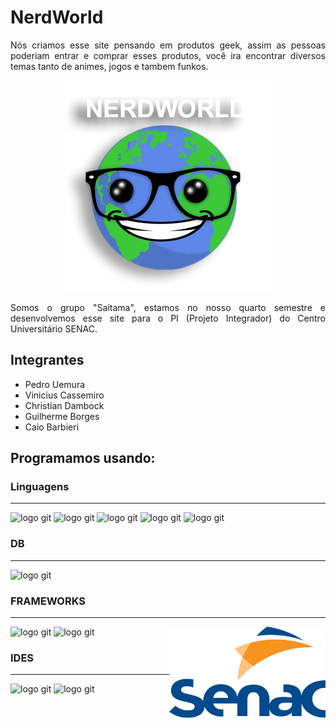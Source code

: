 # NerdWorld

 <p align="justify">Nós criamos esse site pensando em produtos geek, assim as pessoas poderiam entrar e comprar esses produtos, você ira encontrar diversos temas tanto de animes, jogos e tambem funkos.</p>
 
 <p align="center">
 <img src="logogit.png" alt="logo git">
  </p>

 
 <p align="justify">Somos o grupo "Saitama", estamos no nosso quarto semestre e desenvolvemos esse site para o PI (Projeto Integrador) do Centro Universitário SENAC.</p>
 
 
 ## Integrantes
- Pedro Uemura
- Vinicius Cassemiro
- Christian Dambock
- Guilherme Borges
- Caio Barbieri

## Programamos usando:

### Linguagens
---
<img src="https://img.shields.io/badge/Java-ED8B00?style=for-the-badge&logo=java&logoColor=white" alt="logo git"> <img src="https://img.shields.io/badge/HTML5-E34F26?style=for-the-badge&logo=html5&logoColor=white" alt="logo git"> <img src="https://img.shields.io/badge/CSS3-1572B6?style=for-the-badge&logo=css3&logoColor=white" alt="logo git"> <img src="https://img.shields.io/badge/JavaScript-323330?style=for-the-badge&logo=javascript&logoColor=F7DF1E" alt="logo git"> <img src="https://img.shields.io/badge/TypeScript-007ACC?style=for-the-badge&logo=typescript&logoColor=white" alt="logo git">

### DB
---
<img src="https://img.shields.io/badge/MySQL-005C84?style=for-the-badge&logo=mysql&logoColor=white" alt="logo git">

### FRAMEWORKS
---
 <img src="https://img.shields.io/badge/Angular-DD0031?style=for-the-badge&logo=angular&logoColor=white" alt="logo git"> <img src="https://img.shields.io/badge/Bootstrap-563D7C?style=for-the-badge&logo=bootstrap&logoColor=white" alt="logo git"> 
 <img align="right" src="logo_senac_default.png" alt="logo git" width="250px">
 
### IDES
 ---
 <img src="https://img.shields.io/badge/Visual_Studio_Code-0078D4?style=for-the-badge&logo=visual%20studio%20code&logoColor=white" alt="logo git"> <img src="https://img.shields.io/badge/Eclipse-2C2255?style=for-the-badge&logo=eclipse&logoColor=white" alt="logo git">
 
 
